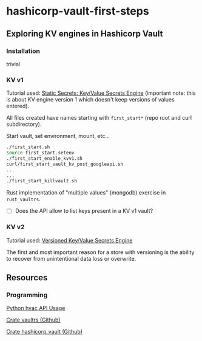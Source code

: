 # hashicorp-vault-first-steps

## Exploring KV engines in Hashicorp Vault
### Installation
trivial

### KV v1
Tutorial used: [Static Secrets: Key/Value Secrets Engine](https://learn.hashicorp.com/tutorials/vault/static-secrets)
(important note: this is about KV engine version 1 which doesn't keep versions
of values entered).

All files created have names starting with `first_start*` (repo root and curl
subdirectory).

Start vault, set environment, mount, etc...
```zsh
./first_start.sh
source first_start.setenv
./first_start_enable_kvv1.sh
curl/first_start_vault_kv_post_googleapi.sh
...
...
./first_start_killvault.sh
```
Rust implementation of "multiple values" (mongodb) exercise in `rust_vaultrs`.

- [ ] Does the API allow to list keys present in a KV v1 vault?

### KV v2
Tutorial used: [Versioned Key/Value Secrets Engine](https://learn.hashicorp.com/tutorials/vault/versioned-kv?in=vault/secrets-management)

The first and most important reason for a store with versioning is the ability
to recover from unintentional data loss or overwrite.

## Resources
### Programming
[Python hvac API Usage](https://hvac.readthedocs.io/en/stable/usage/)

[Crate vaultrs (Github)](https://github.com/jmgilman/vaultrs)

[Crate hashicorp_vault (Github)](https://github.com/ChrisMacNaughton/vault-rs)
